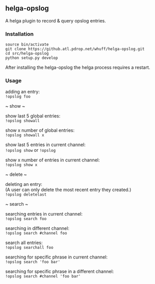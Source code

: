 ## helga-opslog

A helga plugin to record & query opslog entries.

### Installation

```
source bin/activate
git clone https://github.atl.pdrop.net/whuff/helga-opslog.git
cd src/helga-opslog
python setup.py develop
```

After installing the helga-opslog the helga process requires a restart.

### Usage

adding an entry:  
`!opslog foo`

~ show ~

show last 5 global entries:    
`!opslog showall`

show x number of global entries:  
`!opslog showall x`

show last 5 entries in current channel:  
`!opslog show` or `!opslog`

show x number of entries in current channel:  
`!opslog show x`

~ delete ~

deleting an entry:  
(A user can only delete the most recent entry they created.)  
`!opslog deletelast`  

~ search ~

searching entries in current channel:  
`!opslog search foo`

searching in different channel:  
`!opslog search #channel foo`

search all entries:  
`!opslog searchall foo`

searching for specific phrase in current channel:  
`!opslog search 'foo bar'`

searching for specific phrase in a different channel:    
`!opslog search #channel 'foo bar'`
